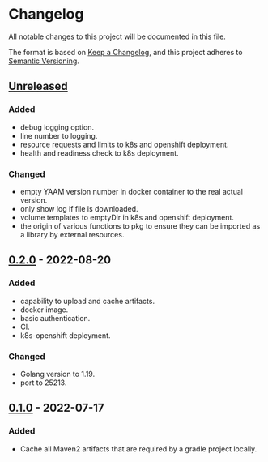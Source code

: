 # Changelog

All notable changes to this project will be documented in this file.

The format is based on [Keep a Changelog](https://keepachangelog.com/en/1.0.0/),
and this project adheres to [Semantic Versioning](https://semver.org/spec/v2.0.0.html).

## [Unreleased]

### Added

- debug logging option.
- line number to logging.
- resource requests and limits to k8s and openshift deployment.
- health and readiness check to k8s deployment.

### Changed

- empty YAAM version number in docker container to the real actual version.
- only show log if file is downloaded.
- volume templates to emptyDir in k8s and openshift deployment.
- the origin of various functions to pkg to ensure they can be imported as a
  library by external resources.

## [0.2.0] - 2022-08-20

### Added

- capability to upload and cache artifacts.
- docker image.
- basic authentication.
- CI.
- k8s-openshift deployment.

### Changed

- Golang version to 1.19.
- port to 25213.

## [0.1.0] - 2022-07-17

### Added

- Cache all Maven2 artifacts that are required by a gradle project locally.

[Unreleased]: https://github.com/030/yaam/compare/0.2.0...HEAD
[0.2.0]: https://github.com/030/yaam/compare/0.1.0...0.2.0
[0.1.0]: https://github.com/030/yaam/releases/tag/0.1.0
